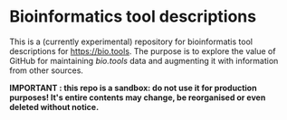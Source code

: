 # Bioinformatics tool descriptions
This is a (currently experimental) repository for bioinformatis tool descriptions for https://bio.tools.  The purpose is to explore the value of GitHub for maintaining *bio.tools* data and augmenting it with information from other sources. 

**IMPORTANT : this repo is a sandbox: do not use it for production purposes!  It's entire contents may change, be reorganised or even deleted without notice.**
